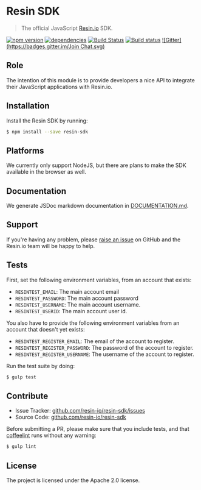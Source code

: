 Resin SDK
=========

> The official JavaScript [Resin.io](https://resin.io/) SDK.

[![npm version](https://badge.fury.io/js/resin-sdk.svg)](http://badge.fury.io/js/resin-sdk)
[![dependencies](https://david-dm.org/resin-io/resin-sdk.svg)](https://david-dm.org/resin-io/resin.sdk.svg)
[![Build Status](https://travis-ci.org/resin-io/resin-sdk.svg?branch=master)](https://travis-ci.org/resin-io/resin-sdk)
[![Build status](https://ci.appveyor.com/api/projects/status/qbsivehgnq0vyrrb/branch/master?svg=true)](https://ci.appveyor.com/project/resin-io/resin-sdk/branch/master)
[![Gitter](https://badges.gitter.im/Join Chat.svg)](https://gitter.im/resin-io/chat)

Role
----

The intention of this module is to provide developers a nice API to integrate their JavaScript applications with Resin.io.

Installation
------------

Install the Resin SDK by running:

```sh
$ npm install --save resin-sdk
```

Platforms
---------

We currently only support NodeJS, but there are plans to make the SDK available in the browser as well.

Documentation
-------------

We generate JSDoc markdown documentation in [DOCUMENTATION.md](https://github.com/resin-io/resin-sdk/blob/master/DOCUMENTATION.md).

Support
-------

If you're having any problem, please [raise an issue](https://github.com/resin-io/resin-sdk/issues/new) on GitHub and the Resin.io team will be happy to help.

Tests
-----

First, set the following environment variables, from an account that exists:

- `RESINTEST_EMAIL`: The main account email
- `RESINTEST_PASSWORD`: The main account password
- `RESINTEST_USERNAME`: The main account username.
- `RESINTEST_USERID`: The main account user id.

You also have to provide the following environment variables from an account that doesn't yet exists:

- `RESINTEST_REGISTER_EMAIL`: The email of the account to register.
- `RESINTEST_REGISTER_PASSWORD`: The password of the account to register.
- `RESINTEST_REGISTER_USERNAME`: The username of the account to register.

Run the test suite by doing:

```sh
$ gulp test
```

Contribute
----------

- Issue Tracker: [github.com/resin-io/resin-sdk/issues](https://github.com/resin-io/resin-sdk/issues)
- Source Code: [github.com/resin-io/resin-sdk](https://github.com/resin-io/resin-sdk)

Before submitting a PR, please make sure that you include tests, and that [coffeelint](http://www.coffeelint.org/) runs without any warning:

```sh
$ gulp lint
```

License
-------

The project is licensed under the Apache 2.0 license.

